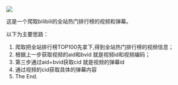 ![](https://img.shields.io/badge/Python-3.5.2-blue.svg)

这是一个爬取bilibili的全站热门排行榜的视频和弹幕。

以下为主要思路：

1. 爬取把全站排行榜TOP100先拿下,得到全站热门排行榜的视频信息；
2. 根据上一步获取视频的aid和bvid 就是视频id和视频编码；
3. 第三步通过aid+bvid获取cid 就是视频的弹幕id
4. 通过视频的cid获取具体的弹幕内容
5. The End.
